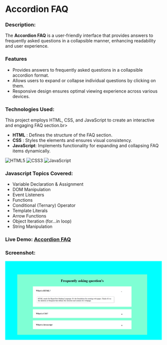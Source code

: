 # Accordion FAQ 

### **Description**:
 The **Accordion FAQ** is a user-friendly interface that provides answers to frequently asked questions in a collapsible manner, enhancing readability and user experience.

### **Features**
- Provides answers to frequently asked questions in a collapsible accordion format.<br>
- Allows users to expand or collapse individual questions by clicking on them.<br>
- Responsive design ensures optimal viewing experience across various devices.



### **Technologies Used**:

This project employs HTML, CSS, and JavaScript to create an interactive and engaging FAQ section.br>

- **HTML**      : Defines the structure of the FAQ section.<br>
- **CSS**       : Styles the elements and ensures visual consistency.<br>
- **JavaScript**: Implements functionality for expanding and collapsing FAQ items dynamically.


![HTML5](https://img.shields.io/badge/html5-%23E34F26.svg?style=for-the-badge&logo=html5&logoColor=white) 
![CSS3](https://img.shields.io/badge/css3-%231572B6.svg?style=for-the-badge&logo=css3&logoColor=white)
![JavaScript](https://img.shields.io/badge/javascript-%23323330.svg?style=for-the-badge&logo=javascript&logoColor=%23F7DF1E)

### **Javascript Topics Covered:**

- Variable Declaration & Assignment
- DOM Manipulation
- Event Listeners
- Functions
- Conditional (Ternary) Operator
- Template Literals
- Arrow Functions
- Object Iteration (for...in loop)
- String Manipulation

### **Live Demo**: [Accordion FAQ ]()

### **Screenshot**:
![WebsiteImage](./Screenshot/image.png)

